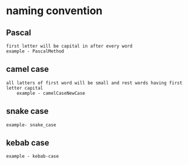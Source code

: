 # naming convention
## Pascal
    first letter will be capital in after every word
    example - PascalMethod

## camel case 
    all latters of first word will be small and rest words having first letter capital
        example - camelCaseNewCase
## snake case
    example- snake_case
## kebab case
    example - kebab-case    
    
